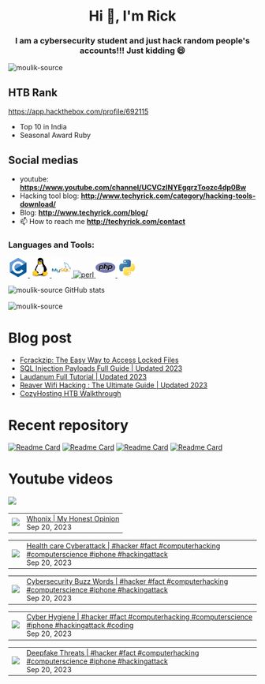 <h1 align="center">Hi 👋, I'm Rick</h1>
<h3 align="center">I am a cybersecurity student and just hack random people's accounts!!! Just kidding 😄</h3>

<p align="left"> <img src="https://komarev.com/ghpvc/?username=moulik-source&label=Profile%20views&color=0e75b6&style=flat" alt="moulik-source" /> </p> 

## HTB Rank

https://app.hackthebox.com/profile/692115
- Top 10 in India
- Seasonal Award Ruby

## Social medias
- youtube: **https://www.youtube.com/channel/UCVCzINYEgqrzToozc4dp0Bw**
- Hacking tool blog: **http://www.techyrick.com/category/hacking-tools-download/**
- Blog: **http://www.techyrick.com/blog/**
- 📫 How to reach me **http://techyrick.com/contact**


<h3 align="left">Languages and Tools:</h3>
<p align="left"> <a href="https://www.cprogramming.com/" target="_blank"> <img src="https://raw.githubusercontent.com/devicons/devicon/master/icons/c/c-original.svg" alt="c" width="40" height="40"/> </a> <a href="https://www.linux.org/" target="_blank"> <img src="https://raw.githubusercontent.com/devicons/devicon/master/icons/linux/linux-original.svg" alt="linux" width="40" height="40"/> </a> <a href="https://www.mysql.com/" target="_blank"> <img src="https://raw.githubusercontent.com/devicons/devicon/master/icons/mysql/mysql-original-wordmark.svg" alt="mysql" width="40" height="40"/> </a> <a href="https://www.perl.org/" target="_blank"> <img src="https://api.iconify.design/logos-perl.svg" alt="perl" width="40" height="40"/> </a> <a href="https://www.php.net" target="_blank"> <img src="https://raw.githubusercontent.com/devicons/devicon/master/icons/php/php-original.svg" alt="php" width="40" height="40"/> </a> <a href="https://www.python.org" target="_blank"> <img src="https://raw.githubusercontent.com/devicons/devicon/master/icons/python/python-original.svg" alt="python" width="40" height="40"/> </a> </p>



![moulik-source GitHub stats](https://github-readme-stats.vercel.app/api?username=moulik-source&show_icons=true&theme=vision-friendly-dark)

<p><img align="center" src="https://github-readme-streak-stats.herokuapp.com/?user=moulik-source&theme=vision-friendly-dark" alt="moulik-source" /></p>

# Blog post
<!-- BLOG-POST-LIST:START -->
- [Fcrackzip: The Easy Way to Access Locked Files](https://techyrick.com/fcrackzip-full-tutorial/)
- [SQL Injection Payloads Full Guide | Updated 2023](https://techyrick.com/sql-injection-payload-tutorial/)
- [Laudanum Full Tutorial | Updated 2023](https://techyrick.com/laudanum-full-tutorial/)
- [Reaver Wifi Hacking : The Ultimate Guide | Updated 2023](https://techyrick.com/reaver-full-tutorial/)
- [CozyHosting HTB Walkthrough](https://techyrick.com/cozyhosting-htb-walkthrough/)
<!-- BLOG-POST-LIST:END -->

# Recent repository 

[![Readme Card](https://github-readme-stats.vercel.app/api/pin/?username=moulik-source&repo=ddos&theme=outrun)](https://github.com/moulik-source/ddos) 
[![Readme Card](https://github-readme-stats.vercel.app/api/pin/?username=moulik-source&repo=port-scan&theme=outrun)](https://github.com/moulik-source/port-scan)
[![Readme Card](https://github-readme-stats.vercel.app/api/pin/?username=moulik-source&repo=moulik-source&theme=outrun)](https://github.com/moulik-source/moulik-source)
[![Readme Card](https://github-readme-stats.vercel.app/api/pin/?username=moulik-source&repo=hashmo&theme=outrun)](https://github.com/moulik-source/hashmo)

# Youtube videos

[<img src="https://img.shields.io/badge/-Subscribe-red?style=for-the-badge&logo=youtube&logoColor=white"/>](https://www.youtube.com/channel/UCVHmOOAGNcLK5k0i7G1gTrQ)

<!-- YOUTUBE:START --><table><tr><td><a href="https://www.youtube.com/watch?v=rn6UR5OLYz4"><img width="140px" src="https://i.ytimg.com/vi/rn6UR5OLYz4/mqdefault.jpg"></a></td>
<td><a href="https://www.youtube.com/watch?v=rn6UR5OLYz4">Whonix | My Honest Opinion</a><br/>Sep 20, 2023</td></tr></table>
<table><tr><td><a href="https://www.youtube.com/watch?v=cE6CbDHnz4U"><img width="140px" src="https://i.ytimg.com/vi/cE6CbDHnz4U/mqdefault.jpg"></a></td>
<td><a href="https://www.youtube.com/watch?v=cE6CbDHnz4U">Health care Cyberattack |  #hacker #fact #computerhacking #computerscience #iphone #hackingattack</a><br/>Sep 20, 2023</td></tr></table>
<table><tr><td><a href="https://www.youtube.com/watch?v=sphCGgKIEYo"><img width="140px" src="https://i.ytimg.com/vi/sphCGgKIEYo/mqdefault.jpg"></a></td>
<td><a href="https://www.youtube.com/watch?v=sphCGgKIEYo">Cybersecurity Buzz Words |  #hacker #fact #computerhacking #computerscience #iphone #hackingattack</a><br/>Sep 20, 2023</td></tr></table>
<table><tr><td><a href="https://www.youtube.com/watch?v=PT-I5EdgkEY"><img width="140px" src="https://i.ytimg.com/vi/PT-I5EdgkEY/mqdefault.jpg"></a></td>
<td><a href="https://www.youtube.com/watch?v=PT-I5EdgkEY">Cyber Hygiene |  #hacker #fact #computerhacking #computerscience #iphone #hackingattack #coding</a><br/>Sep 20, 2023</td></tr></table>
<table><tr><td><a href="https://www.youtube.com/watch?v=UB1paA2BXPY"><img width="140px" src="https://i.ytimg.com/vi/UB1paA2BXPY/mqdefault.jpg"></a></td>
<td><a href="https://www.youtube.com/watch?v=UB1paA2BXPY">Deepfake Threats |  #hacker #fact #computerhacking #computerscience #iphone #hackingattack</a><br/>Sep 20, 2023</td></tr></table>
<!-- YOUTUBE:END -->

